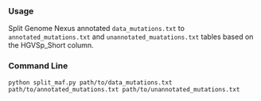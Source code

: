 ### Usage
Split Genome Nexus annotated ```data_mutations.txt``` to ```annotated_mutations.txt``` and ```unannotated_muatations.txt``` tables based on the HGVSp_Short column.

### Command Line
```
python split_maf.py path/to/data_mutations.txt path/to/annotated_mutations.txt path/to/unannotated_mutations.txt
```
